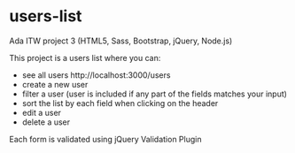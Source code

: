 # users-list
Ada ITW project 3 (HTML5, Sass, Bootstrap, jQuery, Node.js)

This project is a users list where you can:

- see all users http://localhost:3000/users
- create a new user
- filter a user (user is included if any part of the fields matches your input)
- sort the list by each field when clicking on the header
- edit a user 
- delete a user

Each form is validated using jQuery Validation Plugin